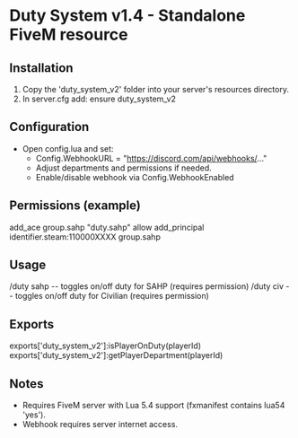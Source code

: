 Duty System v1.4 - Standalone FiveM resource
======================================

Installation
------------
1. Copy the 'duty_system_v2' folder into your server's resources directory.
2. In server.cfg add:
   ensure duty_system_v2

Configuration
-------------
- Open config.lua and set:
  - Config.WebhookURL = "https://discord.com/api/webhooks/..."
  - Adjust departments and permissions if needed.
  - Enable/disable webhook via Config.WebhookEnabled

Permissions (example)
---------------------
add_ace group.sahp "duty.sahp" allow
add_principal identifier.steam:110000XXXX group.sahp

Usage
-----
/duty sahp  -- toggles on/off duty for SAHP (requires permission)
/duty civ   -- toggles on/off duty for Civilian (requires permission)

Exports
-------
exports['duty_system_v2']:isPlayerOnDuty(playerId)
exports['duty_system_v2']:getPlayerDepartment(playerId)

Notes
-----
- Requires FiveM server with Lua 5.4 support (fxmanifest contains lua54 'yes').
- Webhook requires server internet access.
